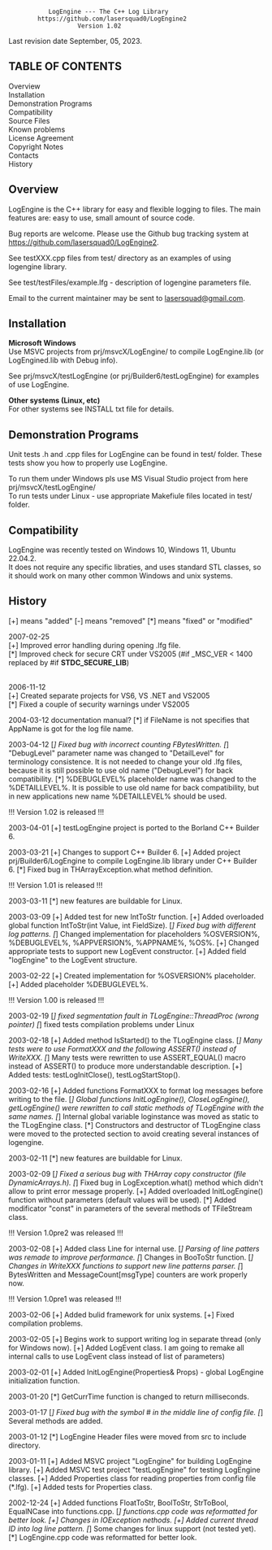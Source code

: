                LogEngine --- The C++ Log Library
            https://github.com/lasersquad0/LogEngine2
                       Version 1.02


Last revision date September, 05, 2023.


TABLE OF CONTENTS
----------------
Overview <br>
Installation <br>
Demonstration Programs <br>
Compatibility <br>
Source Files <br>
Known problems <br>
License Agreement <br>
Copyright Notes <br>
Contacts <br>
History <br>

Overview
--------

LogEngine is the C++ library for easy and flexible logging to files.
The main features are: easy to use, small amount of source code.

Bug reports are welcome. Please use the Github bug tracking
system at https://github.com/lasersquad0/LogEngine2. 

See testXXX.cpp files from test/ directory as an examples of using 
logengine library.

See test/testFiles/example.lfg - description of logengine parameters 
file.

Email to the current maintainer may be sent to
lasersquad@gmail.com.

Installation
------------
**Microsoft Windows** <br>
Use MSVC projects from prj/msvcX/LogEngine/ to compile LogEngine.lib (or LogEngined.lib with Debug info).

See prj/msvcX/testLogEngine (or prj/Builder6/testLogEngine) for examples 
of use LogEngine.

**Other systems (Linux, etc)** <br>
For other systems see INSTALL txt file for details.

Demonstration Programs
----------------------
Unit tests .h and .cpp files for LogEngine can be found in test/ folder.
These tests show you how to properly use LogEngine.

To run them under Windows pls use MS Visual Studio project from here prj/msvcX/testLogEngine/ <br>
To run tests under Linux - use appropriate Makefiule files located in test/ folder.

Compatibility
-------------

LogEngine was recently tested on Windows 10, Windows 11, Ubuntu 22.04.2. <br>
It does not require any specific libraties, and uses standard STL classes, so it should work on many other common Windows and unix systems.

History
-------
[+] means "added"
[-] means "removed"
[*] means "fixed" or "modified"

2007-02-25 <br>
[+] Improved error handling during opening .lfg file. <br>
[*] Improved check for secure CRT under VS2005 (#if _MSC_VER < 1400 replaced by #if __STDC_SECURE_LIB__)  <br> 
 <br>

2006-11-12  <br>
[+] Created separate projects for VS6, VS .NET and VS2005  <br>
[*] Fixed a couple of security warnings under VS2005  <br>


2004-03-12
documentation manual?
[*] if FileName is not specifies that AppName is got for the log file name.

2003-04-12
[*] Fixed bug with incorrect counting FBytesWritten.
[*] "DebugLevel" parameter name was changed to "DetailLevel" for terminology 
    consistence. It is not needed to change your old .lfg files, because it is 
    still possible to use old name ("DebugLevel") for back compatibility. 
[*] %DEBUGLEVEL% placeholder name was changed to the %DETAILLEVEL%. It is 
    possible to use old name for back compatibility, but in new applications 
    new name %DETAILLEVEL% should be used.

!!! Version 1.02 is released !!!

2003-04-01
[+] testLogEngine project is ported to the Borland C++ Builder 6.

2003-03-21
[+] Changes to support C++ Builder 6.
[+] Added project prj/Builder6/LogEngine to compile LogEngine.lib library
    under C++ Builder 6.
[*] Fixed bug in THArrayException.what method definition.


!!! Version 1.01 is released !!!

2003-03-11
[*] new features are buildable for Linux.

2003-03-09
[+] Added test for new IntToStr function.
[+] Added overloaded global function IntToStr(int Value, int FieldSize).
[*] Fixed bug with different log patterns.
[*] Changed implementation for placeholders %OSVERSION%, %DEBUGLEVEL%, %APPVERSION%,
    %APPNAME%, %OS%.
[+] Changed appropriate tests to support new LogEvent constructor.
[+] Added field "logEngine" to the LogEvent structure. 


2003-02-22
[+] Created implementation for %OSVERSION% placeholder.
[+] Added placeholder %DEBUGLEVEL%.


!!! Version 1.00 is released !!!

2003-02-19
[*] fixed segmentation fault in TLogEngine::ThreadProc (wrong pointer)
[*] fixed tests compilation problems under Linux

2003-02-18
[+] Added method IsStarted() to the TLogEngine class.
[*] Many tests were to use FormatXXX and the following ASSERT() instead of WriteXXX.
[*] Many tests were rewritten to use ASSERT_EQUAL() macro instead of ASSERT() to produce
    more understandable description.
[+] Added tests: testLogInitClose(), testLogStartStop().

2003-02-16
[+] Added functions FormatXXX to format log messages before writing to the file. 
[*] Global functions InitLogEngine(), CloseLogEngine(), getLogEngine() were rewritten to 
    call static methods of TLogEngine with the same names. 
[*] Internal global variable loginstance was moved as static to the 
    TLogEngine class.
[*] Constructors and destructor of TLogEngine class were moved to the 
    protected section to avoid creating several instances of logengine.

2003-02-11
[*] new features are buildable for Linux.

2003-02-09
[*] Fixed a serious bug with THArray copy constructor (file DynamicArrays.h).
[*] Fixed bug in LogException.what() method which didn't allow to print error message properly.
[+] Added overloaded InitLogEngine() function without parameters (default values will be used).
[*] Added modificator "const" in parameters of the several methods of TFileStream class.

!!! Version 1.0pre2 was released !!!

2003-02-08
[+] Added class Line for internal use.
[*] Parsing of line patters was remade to improve performance.
[*] Changes in BooToStr function.
[*] Changes in WriteXXX functions to support new line patterns parser.
[*] BytesWritten and MessageCount[msgType] counters are work properly now.

!!! Version 1.0pre1 was released !!!

2003-02-06
[+] Added bulid framework for unix systems.
[+] Fixed compilation problems.

2003-02-05
[+] Begins work to support writing log in separate thread (only for Windows now).
[+] Added LogEvent class. I am going to remake all internal calls to use LogEvent class instead of
    list of parameters)

2003-02-01
[+] Added InitLogEngine(Properties& Props) - global LogEngine initialization function.

2003-01-20
[*] GetCurrTime function is changed to return milliseconds.

2003-01-17
[*] Fixed bug with the symbol # in the middle line of config file.
[*] Several methods are added.

2003-01-12
[*] LogEngine Header files were moved from src to include directory.

2003-01-11
[+] Added MSVC project "LogEngine" for building LogEngine library.
[+] Added MSVC test project "testLogEngine" for testing LogEngine classes.
[+] Added Properties class for reading properties from config file (*.lfg).
[+] Added tests for Properties class.

2002-12-24
[+] Added functions FloatToStr, BoolToStr, StrToBool, EqualNCase into functions.cpp.
[*] functions.cpp code was reformatted for better look.
[+] Changes in IOException nethods.
[+] Added current thread ID into log line pattern.
[*] Some changes for linux support (not tested yet).
[*] LogEngine.cpp code was reformatted for better look.




